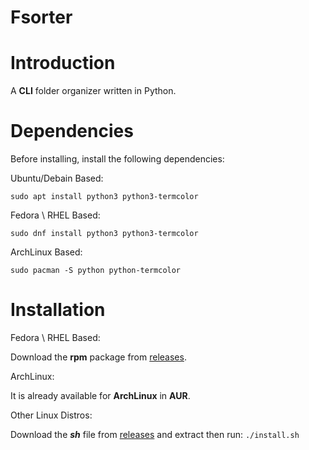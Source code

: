 [releases]: https://github.com/abdurehman4/fsorter/releases/tag/v1.0.5-1 'releases'
# Fsorter
# Introduction
A **CLI** folder organizer written in Python.
# Dependencies
Before installing, install the following dependencies:

Ubuntu/Debain Based:

```sudo apt install python3 python3-termcolor```

Fedora \ RHEL Based:

```sudo dnf install python3 python3-termcolor```

ArchLinux Based:

```sudo pacman -S python python-termcolor```
# Installation
Fedora \ RHEL Based:

Download the **rpm** package from [releases].

ArchLinux:

It is already available for **ArchLinux** in **AUR**.

Other Linux Distros:

Download the ***sh*** file from [releases] and extract then run:
``./install.sh``
